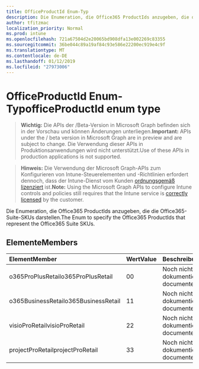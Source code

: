 ```yaml
---
title: OfficeProductId Enum-Typ
description: Die Enumeration, die Office365 ProductIds anzugeben, die die Office365-Suite-SKUs darstellen.
author: tfitzmac
localization_priority: Normal
ms.prod: intune
ms.openlocfilehash: 721a67504d2e20065bd908dfa13e002269c83355
ms.sourcegitcommit: 36be044c89a19af84c93e586e22200ec919e4c9f
ms.translationtype: MT
ms.contentlocale: de-DE
ms.lasthandoff: 01/12/2019
ms.locfileid: "27973006"
---
```

# <a name="officeproductid-enum-type"></a><span data-ttu-id="e9522-103">OfficeProductId Enum-Typ</span><span class="sxs-lookup"><span data-stu-id="e9522-103">officeProductId enum type</span></span>

> <span data-ttu-id="e9522-104">**Wichtig:** Die APIs der /Beta-Version in Microsoft Graph befinden sich in der Vorschau und können Änderungen unterliegen.</span><span class="sxs-lookup"><span data-stu-id="e9522-104">**Important:** APIs under the / beta version in Microsoft Graph are in preview and are subject to change.</span></span> <span data-ttu-id="e9522-105">Die Verwendung dieser APIs in Produktionsanwendungen wird nicht unterstützt.</span><span class="sxs-lookup"><span data-stu-id="e9522-105">Use of these APIs in production applications is not supported.</span></span>

> <span data-ttu-id="e9522-106">**Hinweis:** Die Verwendung der Microsoft Graph-APIs zum Konfigurieren von Intune-Steuerelementen und -Richtlinien erfordert dennoch, dass der Intune-Dienst vom Kunden [ordnungsgemäß lizenziert](https://go.microsoft.com/fwlink/?linkid=839381) ist.</span><span class="sxs-lookup"><span data-stu-id="e9522-106">**Note:** Using the Microsoft Graph APIs to configure Intune controls and policies still requires that the Intune service is [correctly licensed](https://go.microsoft.com/fwlink/?linkid=839381) by the customer.</span></span>

<span data-ttu-id="e9522-107">Die Enumeration, die Office365 ProductIds anzugeben, die die Office365-Suite-SKUs darstellen.</span><span class="sxs-lookup"><span data-stu-id="e9522-107">The Enum to specify the Office365 ProductIds that represent the Office365 Suite SKUs.</span></span>
## <a name="members"></a><span data-ttu-id="e9522-108">Elemente</span><span class="sxs-lookup"><span data-stu-id="e9522-108">Members</span></span>
|<span data-ttu-id="e9522-109">Element</span><span class="sxs-lookup"><span data-stu-id="e9522-109">Member</span></span>|<span data-ttu-id="e9522-110">Wert</span><span class="sxs-lookup"><span data-stu-id="e9522-110">Value</span></span>|<span data-ttu-id="e9522-111">Beschreibung</span><span class="sxs-lookup"><span data-stu-id="e9522-111">Description</span></span>|
|:---|:---|:---|
|<span data-ttu-id="e9522-112">o365ProPlusRetail</span><span class="sxs-lookup"><span data-stu-id="e9522-112">o365ProPlusRetail</span></span>|<span data-ttu-id="e9522-113">0</span><span class="sxs-lookup"><span data-stu-id="e9522-113">0</span></span>|<span data-ttu-id="e9522-114">Noch nicht dokumentiert</span><span class="sxs-lookup"><span data-stu-id="e9522-114">Not yet documented</span></span>|
|<span data-ttu-id="e9522-115">o365BusinessRetail</span><span class="sxs-lookup"><span data-stu-id="e9522-115">o365BusinessRetail</span></span>|<span data-ttu-id="e9522-116">1</span><span class="sxs-lookup"><span data-stu-id="e9522-116">1</span></span>|<span data-ttu-id="e9522-117">Noch nicht dokumentiert</span><span class="sxs-lookup"><span data-stu-id="e9522-117">Not yet documented</span></span>|
|<span data-ttu-id="e9522-118">visioProRetail</span><span class="sxs-lookup"><span data-stu-id="e9522-118">visioProRetail</span></span>|<span data-ttu-id="e9522-119">2</span><span class="sxs-lookup"><span data-stu-id="e9522-119">2</span></span>|<span data-ttu-id="e9522-120">Noch nicht dokumentiert</span><span class="sxs-lookup"><span data-stu-id="e9522-120">Not yet documented</span></span>|
|<span data-ttu-id="e9522-121">projectProRetail</span><span class="sxs-lookup"><span data-stu-id="e9522-121">projectProRetail</span></span>|<span data-ttu-id="e9522-122">3</span><span class="sxs-lookup"><span data-stu-id="e9522-122">3</span></span>|<span data-ttu-id="e9522-123">Noch nicht dokumentiert</span><span class="sxs-lookup"><span data-stu-id="e9522-123">Not yet documented</span></span>|





